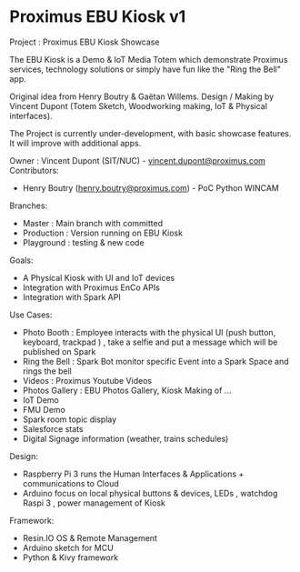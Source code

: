 # Proximus EBU Kiosk v1

Project : Proximus EBU Kiosk Showcase

The EBU Kiosk is a Demo & IoT Media Totem which demonstrate Proximus services, technology solutions or simply have fun like the "Ring the Bell" app.

Original idea from Henry Boutry & Gaëtan Willems.
Design / Making by Vincent Dupont (Totem Sketch, Woodworking making, IoT & Physical interfaces).

The Project is currently under-development, with basic showcase features.  It will improve with additional apps.


Owner : Vincent Dupont (SIT/NUC) - vincent.dupont@proximus.com
Contributors:
  - Henry Boutry (henry.boutry@proximus.com) - PoC Python WINCAM

Branches:
  - Master : Main branch with committed
  - Production : Version running on EBU Kiosk
  - Playground : testing & new code

Goals:
 - A Physical Kiosk with UI and IoT devices
 - Integration with Proximus EnCo APIs
 - Integration with Spark API

Use Cases:
 - Photo Booth : Employee interacts with the physical UI (push button, keyboard, trackpad ) , take a selfie and put a message which will be published on Spark
 - Ring the Bell : Spark Bot monitor specific Event into a Spark Space and rings the bell
 - Videos : Proximus Youtube Videos
 - Photos Gallery : EBU Photos Gallery, Kiosk Making of ...
 - IoT Demo
 - FMU Demo
 - Spark room topic display
 - Salesforce stats
 - Digital Signage information (weather, trains schedules)

 Design:
 - Raspberry Pi 3 runs the Human Interfaces & Applications + communications to Cloud
 - Arduino focus on local physical buttons & devices, LEDs , watchdog Raspi 3 , power management of Kiosk

 
 Framework:
 - Resin.IO OS & Remote Management
 - Arduino sketch for MCU
 - Python & Kivy framework
